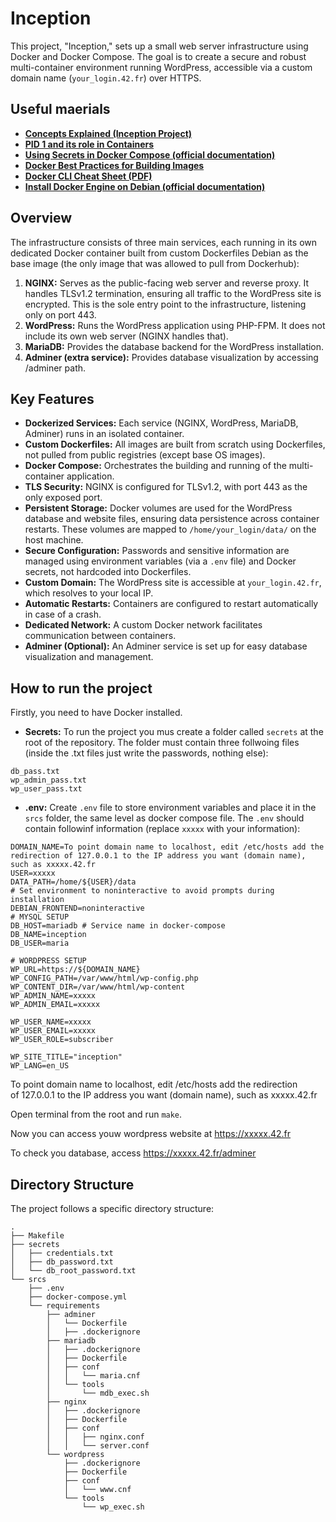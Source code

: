 # Inception

This project, "Inception," sets up a small web server infrastructure using Docker and Docker Compose. The goal is to create a secure and robust multi-container environment running WordPress, accessible via a custom domain name (`your_login.42.fr`) over HTTPS.

## Useful maerials

*   [**Concepts Explained (Inception Project)**](https://medium.com/@imyzf/inception-3979046d90a0)
*   [**PID 1 and its role in Containers**](https://cloud.theodo.com/en/blog/docker-processes-container)
*   [**Using Secrets in Docker Compose (official documentation)**](https://docs.docker.com/compose/how-tos/use-secrets/)
*   [**Docker Best Practices for Building Images**](https://docs.docker.com/build/building/best-practices/)
*   [**Docker CLI Cheat Sheet (PDF)**](https://docs.docker.com/get-started/docker_cheatsheet.pdf)
*   [**Install Docker Engine on Debian (official documentation)**](https://docs.docker.com/engine/install/debian/)


## Overview

The infrastructure consists of three main services, each running in its own dedicated Docker container built from custom Dockerfiles Debian as the base image (the only image that was allowed to pull from Dockerhub):

1.  **NGINX:** Serves as the public-facing web server and reverse proxy. It handles TLSv1.2 termination, ensuring all traffic to the WordPress site is encrypted. This is the sole entry point to the infrastructure, listening only on port 443.
2.  **WordPress:** Runs the WordPress application using PHP-FPM. It does not include its own web server (NGINX handles that).
3.  **MariaDB:** Provides the database backend for the WordPress installation.
3.  **Adminer (extra service):** Provides database visualization by accessing /adminer path.


## Key Features

*   **Dockerized Services:** Each service (NGINX, WordPress, MariaDB, Adminer) runs in an isolated container.
*   **Custom Dockerfiles:** All images are built from scratch using Dockerfiles, not pulled from public registries (except base OS images).
*   **Docker Compose:** Orchestrates the building and running of the multi-container application.
*   **TLS Security:** NGINX is configured for TLSv1.2, with port 443 as the only exposed port.
*   **Persistent Storage:** Docker volumes are used for the WordPress database and website files, ensuring data persistence across container restarts. These volumes are mapped to `/home/your_login/data/` on the host machine.
*   **Secure Configuration:** Passwords and sensitive information are managed using environment variables (via a `.env` file) and Docker secrets, not hardcoded into Dockerfiles.
*   **Custom Domain:** The WordPress site is accessible at `your_login.42.fr`, which resolves to your local IP.
*   **Automatic Restarts:** Containers are configured to restart automatically in case of a crash.
*   **Dedicated Network:** A custom Docker network facilitates communication between containers.
*   **Adminer (Optional):** An Adminer service is set up for easy database visualization and management.


## How to run the project
Firstly, you need to have Docker installed.

* **Secrets:** To run the project you mus create a folder called `secrets` at the root of the repository. The folder must contain three follwoing files (inside the .txt files just write the passwords, nothing else):
```
db_pass.txt
wp_admin_pass.txt
wp_user_pass.txt
```

* **.env:** Create `.env` file to store environment variables and place it in the `srcs` folder, the same level as docker compose file. The `.env` should contain followinf information (replace `xxxxx` with your information):

```
DOMAIN_NAME=To point domain name to localhost, edit /etc/hosts add the redirection of 127.0.0.1 to the IP address you want (domain name), such as xxxxx.42.fr
USER=xxxxx
DATA_PATH=/home/${USER}/data
# Set environment to noninteractive to avoid prompts during installation
DEBIAN_FRONTEND=noninteractive
# MYSQL SETUP
DB_HOST=mariadb # Service name in docker-compose
DB_NAME=inception
DB_USER=maria

# WORDPRESS SETUP
WP_URL=https://${DOMAIN_NAME}
WP_CONFIG_PATH=/var/www/html/wp-config.php
WP_CONTENT_DIR=/var/www/html/wp-content
WP_ADMIN_NAME=xxxxx
WP_ADMIN_EMAIL=xxxxx

WP_USER_NAME=xxxxx
WP_USER_EMAIL=xxxxx
WP_USER_ROLE=subscriber

WP_SITE_TITLE="inception"
WP_LANG=en_US
```

To point domain name to localhost, edit /etc/hosts add the redirection of 127.0.0.1 to the IP address you want (domain name), such as xxxxx.42.fr

Open terminal from the root and run `make`.

Now you can access youw wordpress website at https://xxxxx.42.fr

To check you database, access https://xxxxx.42.fr/adminer



## Directory Structure

The project follows a specific directory structure:
``` 
.
├── Makefile
├── secrets
│   ├── credentials.txt
│   ├── db_password.txt
│   └── db_root_password.txt
└── srcs
    ├── .env
    ├── docker-compose.yml
    └── requirements
        ├── adminer
        │   └── Dockerfile
        │   ├── .dockerignore
        ├── mariadb
        │   ├── .dockerignore
        │   ├── Dockerfile
        │   ├── conf
        │   │   └── maria.cnf
        │   └── tools
        │       └── mdb_exec.sh
        ├── nginx
        │   ├── .dockerignore
        │   ├── Dockerfile
        │   ├── conf
        │   │   ├── nginx.conf
        │   │   └── server.conf
        └── wordpress
            ├── .dockerignore
            ├── Dockerfile
            ├── conf
            │   └── www.cnf
            └── tools
                └── wp_exec.sh
```
